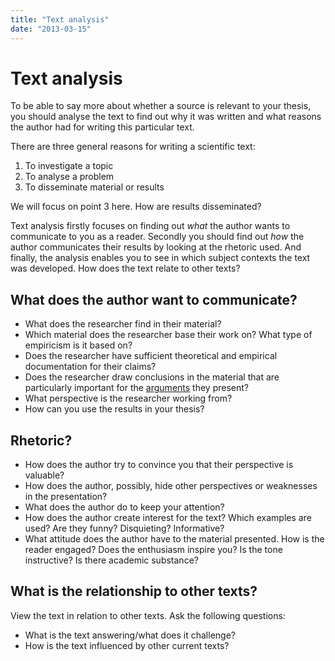 ```yaml
---
title: "Text analysis"
date: "2013-03-15"
---
```


# Text analysis

To be able to say more about whether a source is relevant to your thesis, you should analyse the text to find out why it was written and what reasons the author had for writing this particular text.

There are three general reasons for writing a scientific text:

1. To investigate a topic
2. To analyse a problem
3. To disseminate material or results

We will focus on point 3 here. How are results disseminated?

Text analysis firstly focuses on finding out _what_ the author wants to communicate to you as a reader. Secondly you should find out _how_ the author communicates their results by looking at the rhetoric used. And finally, the analysis enables you to see in which subject contexts the text was developed. How does the text relate to other texts?

## What does the author want to communicate?

- What does the researcher find in their material?
- Which material does the researcher base their work on? What type of empiricism is it based on?
- Does the researcher have sufficient theoretical and empirical documentation for their claims?
- Does the researcher draw conclusions in the material that are particularly important for the [arguments](/en/study-skills/argumentation-in-text/) they present?
- What perspective is the researcher working from?
- How can you use the results in your thesis?

## Rhetoric?

- How does the author try to convince you that their perspective is valuable?
- How does the author, possibly, hide other perspectives or weaknesses in the presentation?
- What does the author do to keep your attention?
- How does the author create interest for the text? Which examples are used? Are they funny? Disquieting? Informative?
- What attitude does the author have to the material presented. How is the reader engaged? Does the enthusiasm inspire you? Is the tone instructive? Is there academic substance?

## What is the relationship to other texts?

View the text in relation to other texts. Ask the following questions:

- What is the text answering/what does it challenge?
- How is the text influenced by other current texts?
